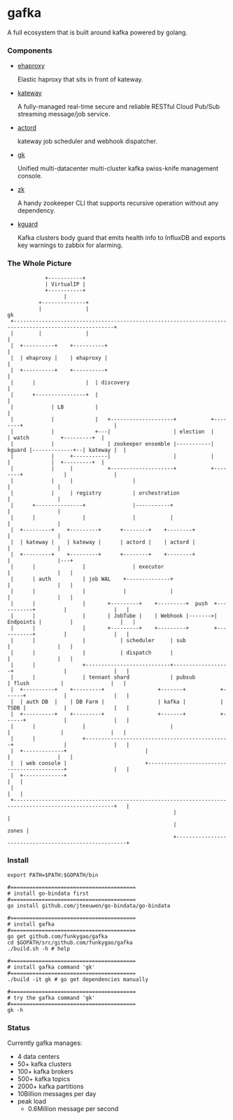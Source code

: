 # gafka 

A full ecosystem that is built around kafka powered by golang.

### Components

- [ehaproxy](https://github.com/funkygao/gafka/tree/master/cmd/ehaproxy)

  Elastic haproxy that sits in front of kateway.

- [kateway](https://github.com/funkygao/gafka/tree/master/cmd/kateway)

  A fully-managed real-time secure and reliable RESTful Cloud Pub/Sub streaming message/job service.

- [actord](https://github.com/funkygao/gafka/tree/master/cmd/actord)

  kateway job scheduler and webhook dispatcher.

- [gk](https://github.com/funkygao/gafka/tree/master/cmd/gk)
 
  Unified multi-datacenter multi-cluster kafka swiss-knife management console.

- [zk](https://github.com/funkygao/gafka/tree/master/cmd/zk)

  A handy zookeeper CLI that supports recursive operation without any dependency.

- [kguard](https://github.com/funkygao/gafka/tree/master/cmd/kguard)

  Kafka clusters body guard that emits health info to InfluxDB and exports key warnings to zabbix for alarming.

### The Whole Picture

                +-----------+
                | VirtualIP |
                +-----------+
                      |
              +--------------+
              |              |                                                                            gk
     +------------------------------------------------------------------------------------------------------+
     |        |              |                                                                              |
     |  +----------+    +----------+                                                                        |
     |  | ehaproxy |    | ehaproxy |                                                                        |
     |  +----------+    +----------+                                                                        |
     |      |                |  | discovery                                                                 |
     |      +----------------+  |                                                                           |
     |            | LB          |                                                                           |
     |            |             |   +--------------------+           +--------+                             |
     |            |             +---|                    | election  |        | watch          +---------+  |
     |            |                 | zookeeper ensemble |-----------| kguard |-------------+--| kateway |  |
     |            |     +-----------|                    |           |        |             |  +---------+  |
     |            |     |           +--------------------+           +--------+             |               |
     |            |     |                   |                                               |               |
     |            |     | registry          | orchestration                                 |               |
     |      +---------------+               |-----------+                                   |               |
     |      |               |               |           |                                   |               |
     |  +---------+    +---------+      +--------+    +--------+                            |               |
     |  | kateway |    | kateway |      | actord |    | actord |                            |               |
     |  +---------+    +---------+      +--------+    +--------+                            |               |---+
     |      |               |               | executor                                      |               |   |
     |      | auth          | job WAL    +--------------+                                   |               |   |
     |      |               |            |              |                                   |               |   |
     |      |               |       +---------+    +---------+  push  +-----------+         |               |   |
     |      |               |       | JobTube |    | Webhook |------->| Endpoints |         |               |   |
     |      |               |       +---------+    +---------+        +-----------+         |               |   |
     |      |               |           | scheduler     | sub                               |               |   |
     |      |               |           | dispatch      |                                   |               |   |
     |      |               +---------------------------+------------------+                |               |   |
     |      |               | tennant shard             | pubsub           | flush          |               |   |
     |  +----------+    +---------+                 +-------+           +------+            |               |   |
     |  | auth DB  |    | DB Farm |                 | kafka |           | TSDB |            |               |   |
     |  +----------+    +---------+                 +-------+           +------+            |               |   |
     |      |               |                           |                  |                |               |   |
     |      |               +----------------------------------------------+                |               |   |
     |  +-------------+                         |                                           |               |   |
     |  | web console |                         +-------------------------------------------+               |   |
     |  +-------------+                                                                                     |   |
     |                                                                                                      |   |
     +------------------------------------------------------------------------------------------------------+   |
                                                         |                                                      |
                                                         |                                                zones |
                                                         +------------------------------------------------------+


### Install

    export PATH=$PATH:$GOPATH/bin

    #========================================
    # install go-bindata first
    #========================================
    go install github.com/jteeuwen/go-bindata/go-bindata

    #========================================
    # install gafka
    #========================================
    go get github.com/funkygao/gafka
    cd $GOPATH/src/github.com/funkygao/gafka
    ./build.sh -h # help

    #========================================
    # install gafka command 'gk'
    #========================================
    ./build -it gk # go get dependencies manually

    #========================================
    # try the gafka command 'gk'
    #========================================
    gk -h

### Status

Currently gafka manages:

- 4 data centers 
- 50+ kafka clusters
- 100+ kafka brokers
- 500+ kafka topics
- 2000+ kafka partitions
- 10Billion messages per day
- peak load
  - 0.6Million message per second

